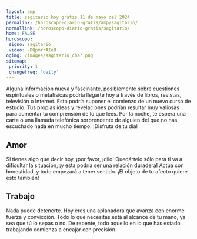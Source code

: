 ```yaml
---
layout: amp
title: sagitario hoy gratis 11 de mayo del 2024 
permalink: /horoscopo-diario-gratis/amp/sagitario/
normallink: /horoscopo-diario-gratis/sagitario/
home: FALSE
horoscopo:
 signo: sagitario
 video: -DQpmrrAIeU
ogimg: /images/sagitario_char.png
sitemap:
 priority: 1
 changefreq: 'daily'
---
```



Alguna información nueva y fascinante, posiblemente sobre cuestiones espirituales o metafísicas podría llegarte hoy a través de libros, revistas, televisión o Internet. Esto podría suponer el comienzo de un nuevo curso de estudio. Tus propias ideas y revelaciones podrían resultar muy valiosas para aumentar tu comprensión de lo que lees. Por la noche, te espera una carta o una llamada telefónica sorprendente de alguien del que no has escuchado nada en mucho tiempo. ¡Disfruta de tu día!

## Amor

Si tienes algo que decir hoy, ¡por favor, ¡dilo! Quedártelo sólo para ti va a dificultar la situación, ¡y esta podría ser una relación duradera! Actúa con honestidad, y todo empezará a tener sentido. ¡El objeto de tu afecto quiere esto también!

## Trabajo

Nada puede detenerte. Hoy eres una aplanadora que avanza con enorme fuerza y convicción. Todo lo que necesitas está al alcance de tu mano, ya sea que tú lo sepas o no. De repente, todo aquello en lo que has estado trabajando comienza a encajar con precisión.